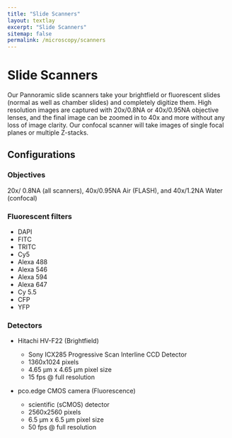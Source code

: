 ```yaml
---
title: "Slide Scanners"
layout: textlay
excerpt: "Slide Scanners"
sitemap: false
permalink: /microscopy/scanners
---
```


# Slide Scanners

Our Pannoramic slide scanners take your brightfield or fluorescent slides (normal as well as chamber slides) and completely digitize them. High resolution images are captured with 20x/0.8NA or 40x/0.95NA objective lenses, and the final image can be zoomed in to 40x and more without any loss of image clarity. Our confocal scanner will take images of single focal planes or multiple Z-stacks.

## Configurations

### Objectives
20x/ 0.8NA (all scanners), 40x/0.95NA Air (FLASH), and 40x/1.2NA Water (confocal)

### Fluorescent filters
- DAPI
- FITC
- TRITC
- Cy5
- Alexa 488
- Alexa 546
- Alexa 594
- Alexa 647
- Cy 5.5
- CFP
- YFP

### Detectors
- Hitachi HV-F22 (Brightfield)
	- Sony ICX285 Progressive Scan Interline CCD Detector
	- 1360x1024 pixels
	- 4.65 μm x 4.65 μm pixel size
	- 15 fps @ full resolution

- pco.edge CMOS camera (Fluorescence)
	- scientific (sCMOS) detector
	- 2560x2560 pixels
	- 6.5 μm x 6.5 μm pixel size
	- 50 fps @ full resolution
